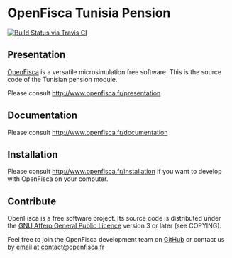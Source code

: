 # OpenFisca Tunisia Pension

[![Build Status via Travis CI](https://travis-ci.org/openfisca/openfisca-tunisia-pension.svg?branch=master)](https://travis-ci.org/openfisca/openfisca-tunisia-pension)

## Presentation

[OpenFisca](http://www.openfisca.fr/) is a versatile microsimulation free software.
This is the source code of the Tunisian pension module.

Please consult http://www.openfisca.fr/presentation

## Documentation

Please consult http://www.openfisca.fr/documentation

## Installation

Please consult http://www.openfisca.fr/installation if you want to develop with OpenFisca on your computer.

## Contribute

OpenFisca is a free software project.
Its source code is distributed under the [GNU Affero General Public Licence](http://www.gnu.org/licenses/agpl.html)
version 3 or later (see COPYING).

Feel free to join the OpenFisca development team on [GitHub](https://github.com/openfisca) or contact us by email at
contact@openfisca.fr
